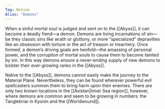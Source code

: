 ```yaml
---
Tag: Notion
Alias: "Demons"
---
```

When a sinful mortal soul is judged and sent on to the [[Abyss]], it can become a deadly fiend—a demon. Demons are living incarnations of sin—be they classic sins like wrath or gluttony, or more “specialized” depravities like an obsession with torture or the act of treason or treachery. Once formed, a demon’s driving goals are twofold—the amassing of personal power, and the corruption of mortal souls to cause them to become tainted by sin. In this way demons ensure a never-ending supply of new demons to bolster their ever-growing ranks in the [[Abyss]].

Native to the [[Abyss]], demons cannot easily make the journey to the Material Plane. Nevertheless, they can be found wherever powerful evil spellcasters summon them to bring harm upon their enemies. There are only two known locations in the [[Avistan|Inner Sea region]], however, where demons are common and seem to be growing in numbers: the Tanglebriar in Kyonin and the [[Worldwound]].